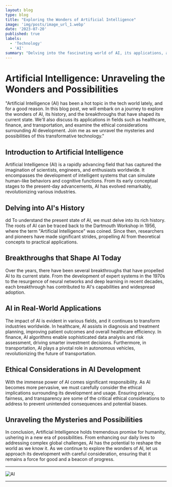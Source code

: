 ```yaml
---
layout: blog
type: blog
title: "Exploring the Wonders of Artificial Intelligence"
image: 'img/posts/image_url_1.webp'
date: '2023-07-20'
published: true
labels:
  - 'Technology'
  - 'AI'
summary: "Delving into the fascinating world of AI, its applications, and its potential impact on various industries."
---
```


# **Artificial Intelligence: Unraveling the Wonders and Possibilities**

"Artificial Intelligence (AI) has been a hot topic in the tech world lately, and for a good reason. In this blog post, we will embark on a journey to explore the wonders of AI, its history, and the breakthroughs that have shaped its current state. We'll also discuss its applications in fields such as healthcare, finance, and transportation, and examine the ethical considerations surrounding AI development. Join me as we unravel the mysteries and possibilities of this transformative technology."

## Introduction to Artificial Intelligence

Artificial Intelligence (AI) is a rapidly advancing field that has captured the imagination of scientists, engineers, and enthusiasts worldwide. It encompasses the development of intelligent systems that can simulate human-like behaviors and cognitive functions. From its early conceptual stages to the present-day advancements, AI has evolved remarkably, revolutionizing various industries.

## Delving into AI's History
dd
To understand the present state of AI, we must delve into its rich history. The roots of AI can be traced back to the Dartmouth Workshop in 1956, where the term "Artificial Intelligence" was coined. Since then, researchers and pioneers have made significant strides, propelling AI from theoretical concepts to practical applications.

## Breakthroughs that Shape AI Today

Over the years, there have been several breakthroughs that have propelled AI to its current state. From the development of expert systems in the 1970s to the resurgence of neural networks and deep learning in recent decades, each breakthrough has contributed to AI's capabilities and widespread adoption.

## AI in Real-World Applications

The impact of AI is evident in various fields, and it continues to transform industries worldwide. In healthcare, AI assists in diagnosis and treatment planning, improving patient outcomes and overall healthcare efficiency. In finance, AI algorithms enable sophisticated data analysis and risk assessment, driving smarter investment decisions. Furthermore, in transportation, AI plays a pivotal role in autonomous vehicles, revolutionizing the future of transportation.

## Ethical Considerations in AI Development

With the immense power of AI comes significant responsibility. As AI becomes more pervasive, we must carefully consider the ethical implications surrounding its development and usage. Ensuring privacy, fairness, and transparency are some of the critical ethical considerations to address to prevent unintended consequences and potential biases.

## Unraveling the Mysteries and Possibilities

In conclusion, Artificial Intelligence holds tremendous promise for humanity, ushering in a new era of possibilities. From enhancing our daily lives to addressing complex global challenges, AI has the potential to reshape the world as we know it. As we continue to explore the wonders of AI, let us approach its development with careful consideration, ensuring that it remains a force for good and a beacon of progress.

---

![AI](../img/posts/image_url_1.webp)

---
